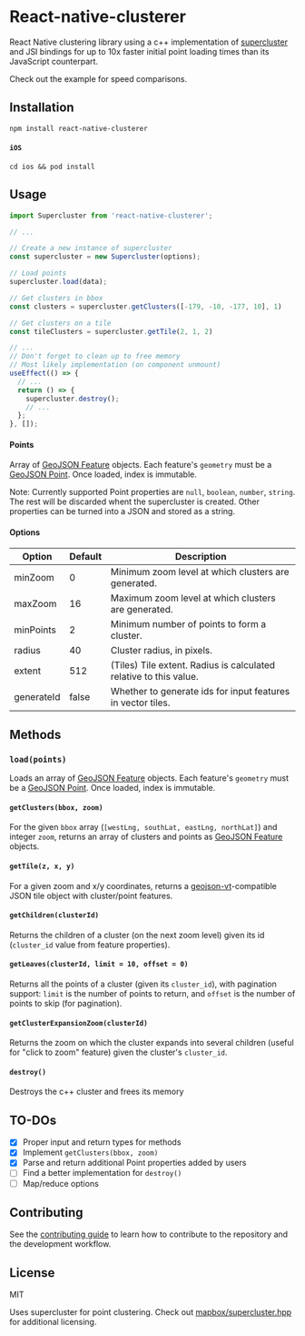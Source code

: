# React-native-clusterer

React Native clustering library using a c++ implementation of [supercluster](https://github.com/mapbox/supercluster) and JSI bindings for up to 10x faster initial point loading times than its JavaScript counterpart.

Check out the example for speed comparisons.

## Installation

```sh
npm install react-native-clusterer
```

#### `iOS`

```
cd ios && pod install
```

## Usage

```js
import Supercluster from 'react-native-clusterer';

// ...

// Create a new instance of supercluster
const supercluster = new Supercluster(options);

// Load points
supercluster.load(data);

// Get clusters in bbox
const clusters = supercluster.getClusters([-179, -10, -177, 10], 1)

// Get clusters on a tile
const tileClusters = supercluster.getTile(2, 1, 2)

// ...
// Don't forget to clean up to free memory
// Most likely implementation (on component unmount)
useEffect(() => {
  // ...
  return () => {
    supercluster.destroy();
    // ...
  };
}, []);
```

#### Points

Array of [GeoJSON Feature](https://tools.ietf.org/html/rfc7946#section-3.2) objects. Each feature's `geometry` must be a [GeoJSON Point](https://tools.ietf.org/html/rfc7946#section-3.1.2). Once loaded, index is immutable.

Note: Currently supported Point properties are `null`, `boolean`, `number`, `string`. The rest will be discarded whent the supercluster is created. Other properties can be turned into a JSON and stored as a string.

#### Options

| Option     | Default | Description                                                       |
| ---------- | ------- | ----------------------------------------------------------------- |
| minZoom    | 0       | Minimum zoom level at which clusters are generated.               |
| maxZoom    | 16      | Maximum zoom level at which clusters are generated.               |
| minPoints  | 2       | Minimum number of points to form a cluster.                       |
| radius     | 40      | Cluster radius, in pixels.                                        |
| extent     | 512     | (Tiles) Tile extent. Radius is calculated relative to this value. |
| generateId | false   | Whether to generate ids for input features in vector tiles.       |

## Methods

### `load(points)`

Loads an array of [GeoJSON Feature](https://tools.ietf.org/html/rfc7946#section-3.2) objects. Each feature's `geometry` must be a [GeoJSON Point](https://tools.ietf.org/html/rfc7946#section-3.1.2). Once loaded, index is immutable.

#### `getClusters(bbox, zoom)`

For the given `bbox` array (`[westLng, southLat, eastLng, northLat]`) and integer `zoom`, returns an array of clusters and points as [GeoJSON Feature](https://tools.ietf.org/html/rfc7946#section-3.2) objects.

#### `getTile(z, x, y)`

For a given zoom and x/y coordinates, returns a [geojson-vt](https://github.com/mapbox/geojson-vt)-compatible JSON tile object with cluster/point features.

#### `getChildren(clusterId)`

Returns the children of a cluster (on the next zoom level) given its id (`cluster_id` value from feature properties).

#### `getLeaves(clusterId, limit = 10, offset = 0)`

Returns all the points of a cluster (given its `cluster_id`), with pagination support:
`limit` is the number of points to return, and `offset` is the number of points to skip (for pagination).

#### `getClusterExpansionZoom(clusterId)`

Returns the zoom on which the cluster expands into several children (useful for "click to zoom" feature) given the cluster's `cluster_id`.

#### `destroy()`

Destroys the c++ cluster and frees its memory

## TO-DOs

- [x] Proper input and return types for methods
- [x] Implement `getClusters(bbox, zoom)`
- [x] Parse and return additional Point properties added by users
- [ ] Find a better implementation for `destroy()`
- [ ] Map/reduce options

## Contributing

See the [contributing guide](CONTRIBUTING.md) to learn how to contribute to the repository and the development workflow.

## License

MIT

Uses supercluster for point clustering. Check out [mapbox/supercluster.hpp](https://github.com/mapbox/supercluster.hpp) for additional licensing.
